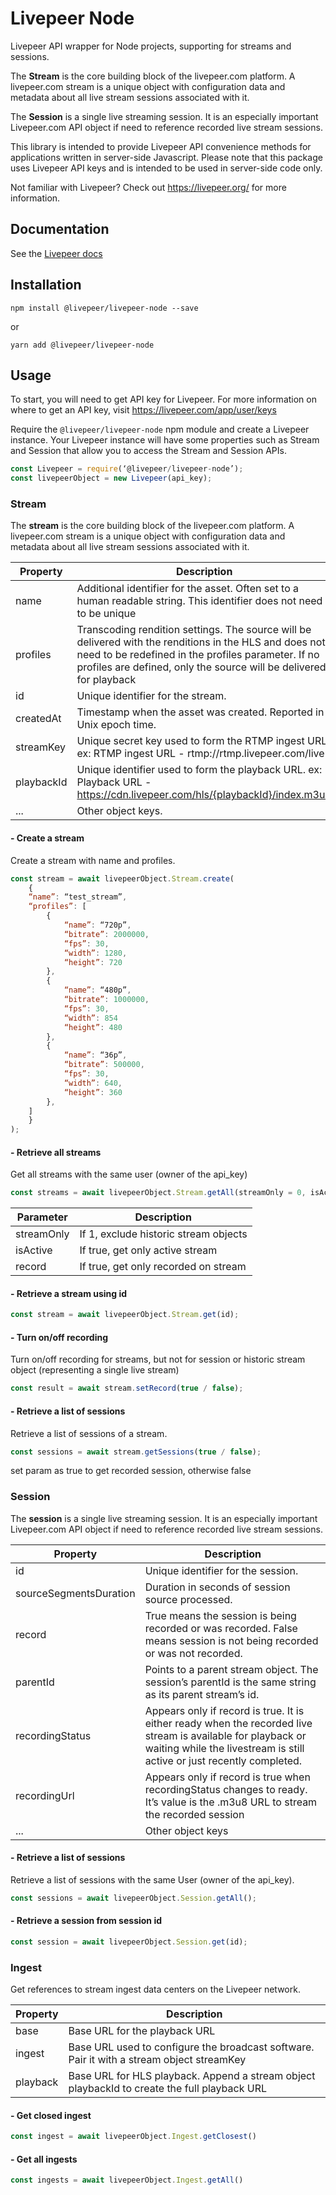 # Livepeer Node

Livepeer API wrapper for Node projects, supporting for streams and sessions.

The **Stream** is the core building block of the livepeer.com platform. A livepeer.com stream is a unique object with configuration data and metadata about all live stream sessions associated with it.

The **Session** is a single live streaming session. It is an especially important Livepeer.com API object if need to reference recorded live stream sessions.

This library is intended to provide Livepeer API convenience methods for applications written in server-side Javascript.
Please note that this package uses Livepeer API keys and is intended to be used in server-side code only.

Not familiar with Livepeer? Check out https://livepeer.org/ for more information.

## Documentation

See the [Livepeer docs](https://livepeer.org/docs)

## Installation

```
npm install @livepeer/livepeer-node --save
```

or

```
yarn add @livepeer/livepeer-node
```

## Usage

To start, you will need to get API key for Livepeer. For more information on where to get an API key, visit https://livepeer.com/app/user/keys 


Require the `@livepeer/livepeer-node` npm module and create a Livepeer instance. Your Livepeer instance will have some properties such as Stream and Session that allow you to access the Stream and Session APIs.

```javascript
const Livepeer = require(‘@livepeer/livepeer-node’);
const livepeerObject = new Livepeer(api_key);
```

### Stream

The **stream** is the core building block of the livepeer.com platform. A livepeer.com stream is a unique object with configuration data and metadata about all live stream sessions associated with it.

| Property  | Description |
| ------------- | ------------- |
| name  | Additional identifier for the asset. Often set to a human readable string. This identifier does not need to be unique  |
| profiles  | Transcoding rendition settings. The source will be delivered with the renditions in the HLS and does not need to be redefined in the profiles parameter. If no profiles are defined, only the source will be delivered for playback  |
| id  | Unique identifier for the stream.   |
| createdAt  | Timestamp when the asset was created. Reported in Unix epoch time.   |
| streamKey  | Unique secret key used to form the RTMP ingest URL. ex: RTMP ingest URL - rtmp://rtmp.livepeer.com/live  |
| playbackId  | Unique identifier used to form the playback URL. ex: Playback URL - https://cdn.livepeer.com/hls/{playbackId}/index.m3u8   |
| ...  | Other object keys.  |

#### - Create a stream

Create a stream with name and profiles.

```javascript
const stream = await livepeerObject.Stream.create(
    {
    “name”: “test_stream”, 
    “profiles”: [
        {
            “name”: “720p”,
            “bitrate”: 2000000,
            “fps”: 30,
            “width”: 1280,
            “height”: 720
        },
        {
            “name”: “480p”,
            “bitrate”: 1000000,
            “fps”: 30,
            “width”: 854
            “height”: 480
        },
        {
            “name”: “36p”,
            “bitrate”: 500000,
            “fps”: 30,
            “width”: 640,
            “height”: 360
        },
    ]
    }
);
```

#### - Retrieve all streams

Get all streams with the same user (owner of the api_key)

```javascript
const streams = await livepeerObject.Stream.getAll(streamOnly = 0, isActive = false, record = false);
```
| Parameter  | Description |
| ------------- | ------------- |
| streamOnly | If 1, exclude historic stream objects |
| isActive | If true, get only active stream |
| record | If true, get only recorded on stream |

#### - Retrieve a stream using id

```javascript
const stream = await livepeerObject.Stream.get(id);
```

#### - Turn on/off recording

Turn on/off recording for streams, but not for session or historic stream object (representing a single live stream)

```javascript
const result = await stream.setRecord(true / false);
```

#### - Retrieve a list of sessions

Retrieve a list of sessions of a stream.

```javascript
const sessions = await stream.getSessions(true / false);
```

set param as true to get recorded session, otherwise false

### Session

The **session** is a single live streaming session. It is an especially important Livepeer.com API object if need to reference recorded live stream sessions.

| Property  | Description |
| ------------- | ------------- |
| id | Unique identifier for the session. |
| sourceSegmentsDuration | Duration in seconds of session source processed. |
| record | True means the session is being recorded or was recorded. False means session is not being recorded or was not recorded. |
| parentId | Points to a parent stream object. The session’s parentId is the same string as its parent stream’s id. |
| recordingStatus | Appears only if record is true. It is either ready when the recorded live stream is available for playback or waiting while the livestream is still active or just recently completed. |
| recordingUrl | Appears only if record is true when recordingStatus changes to ready. It’s value is the .m3u8 URL to stream the recorded session |
| ... | Other object keys |

#### - Retrieve a list of sessions

Retrieve a list of sessions with the same User (owner of the api_key).

```javascript
const sessions = await livepeerObject.Session.getAll();
```

#### - Retrieve a session from session id

```javascript
const session = await livepeerObject.Session.get(id);
```

### Ingest

Get references to stream ingest data centers on the Livepeer network.

| Property  | Description |
| ------------- | ------------- |
| base | Base URL for the playback URL |
| ingest | Base URL used to configure the broadcast software. Pair it with a stream object streamKey |
| playback | Base URL for HLS playback. Append a stream object playbackId to create the full playback URL |

#### - Get closed ingest

```javascript
const ingest = await livepeerObject.Ingest.getClosest()
```

#### - Get all ingests

```javascript
const ingests = await livepeerObject.Ingest.getAll()
```
